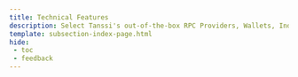 ```yaml
---
title: Technical Features
description: Select Tanssi's out-of-the-box RPC Providers, Wallets, Indexers, Block Explorers, and Oracles and interoperate with the Polkadot ecosystem through XCM.
template: subsection-index-page.html
hide:
 - toc
 - feedback
---
```

